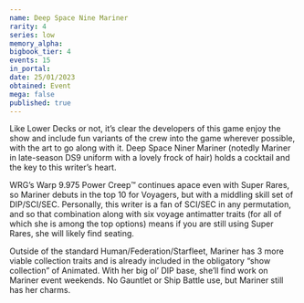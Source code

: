 ```yaml
---
name: Deep Space Nine Mariner
rarity: 4
series: low
memory_alpha:
bigbook_tier: 4
events: 15
in_portal:
date: 25/01/2023
obtained: Event
mega: false
published: true
---
```


Like Lower Decks or not, it’s clear the developers of this game enjoy the show and include fun variants of the crew into the game wherever possible, with the art to go along with it. Deep Space Niner Mariner (notedly Mariner in late-season DS9 uniform with a lovely frock of hair) holds a cocktail and the key to this writer’s heart.

WRG’s Warp 9.975 Power Creep™️ continues apace even with Super Rares, so Mariner debuts in the top 10 for Voyagers, but with a middling skill set of DIP/SCI/SEC. Personally, this writer is a fan of SCI/SEC in any permutation, and so that combination along with six voyage antimatter traits (for all of which she is among the top options) means if you are still using Super Rares, she will likely find seating.

Outside of the standard Human/Federation/Starfleet, Mariner has 3 more viable collection traits and is already included in the obligatory “show collection” of Animated. With her big ol’ DIP base, she’ll find work on Mariner event weekends. No Gauntlet or Ship Battle use, but Mariner still has her charms.
